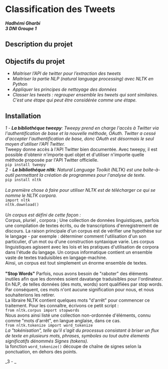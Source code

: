 # Classification des Tweets

_**Hadhémi Gharbi**_<br/>
_**3 DNI Groupe 1**_

## Description du projet

## Objectifs du projet
- _Maitriser l’API de twitter pour l’extraction des tweets<br/>_
- _Maitriser la partie NLP (natural language processing) avec NLTK en Python<br/>_
- _Appliquer les principes de nettoyage des données<br/>_
- _Classer les tweets : regrouper ensemble les tweets qui sont similaires. C’est une étape qui peut être considérée comme une étape._

## Installation
_1 - <b>La bibliothéque tweepy</b>: Tweepy prend en charge l'accès à Twitter via l'authentification de base et la nouvelle méthode, OAuth. Twitter a cessé d'accepter l'authentification de base, donc OAuth est désormais le seul moyen d'utiliser l'API Twitter._<br/>
Tweepy donne accès à l'API Twitter bien documentée. Avec tweepy, il est possible d'obtenir n'importe quel objet et d'utiliser n'importe quelle méthode proposée par l'API Twitter officielle.<br/>
``pip install tweepy``
<br/>
_2 - <b>La bibliothéque nltk</b>: Natural Language Toolkit (NLTK) est une boîte-à-outil permettant la création de programmes pour l'analyse de texte._<br/>
``pip install nltk``<br/><br/>
_La première chose à faire pour utiliser NLTK est de télécharger ce qui se nomme le NLTK corpora._<br/>
``import nltk``<br/>
``nltk.download()``<br/>
<br/>
_Un corpus est défini de cette façon :_
<br/>
Corpus, pluriel , corpora ; Une collection de données linguistiques, parfois une compilation de textes écrits, ou de transcriptions d'enregistrement de discours. La raison principale d'un corpus est de vérifier une hypothèse sur le langage - par exemple : déterminer comment l'utilisation d'un son particulier, d'un mot ou d'une construction syntaxique varie. Les corpus linguistiques agissent avec les lois et les pratiques d'utilisation de corpora dans l'étude du langage. Un corpus informatique contient un ensemble vaste de textes traduisibles en langage-machine.
<br/>
Ainsi, un corpus est tout simplement un énorme ensemble de textes.
<br/>
<br/>
<b>"Stop Words"</b>
Parfois, nous avons besoin de "raboter" des éléments inutiles afin que les données soient davatange traduisibles pour l'ordinateur. En NLP, de telles données (des mots, words) sont qualifiées par stop words. Par conséquent, ces mots n'ont aucune signification pour nous, et nous souhaiterions les retirer.
<br/>
La libraire NLTK contient quelques mots "d'arrêt" pour commencer ce traitement. Pour les connaître, écrivons ce petit script :<br/>
``from nltk.corpus import stopwords``<br/>
Nous avons ainsi listé une collection non-ordonnée d'éléments, connu comme "mots d'arrêt", en langue anglaise, dans ce cas.
<br/>
``from nltk.tokenize import word_tokenize``<br/>
_La "tokénisation", telle qu'il s'agit du processus consistant à briser un flux de texte en plusieurs mots, phrases, symboles ou tout autre élements significatifs dénommés Signes (tokens)._<br/>
la fonction ``word_tokenize()`` découpe de chaîne de signes selon la ponctuation, en dehors des points.

_3 - _



